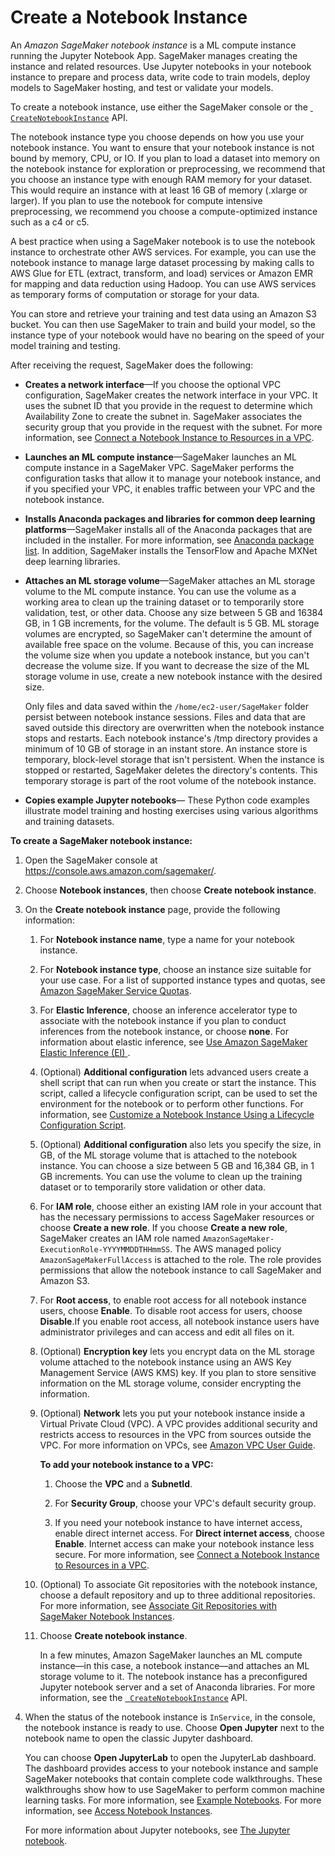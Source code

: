 # Create a Notebook Instance<a name="howitworks-create-ws"></a>

An *Amazon SageMaker notebook instance* is a ML compute instance running the Jupyter Notebook App\. SageMaker manages creating the instance and related resources\. Use Jupyter notebooks in your notebook instance to prepare and process data, write code to train models, deploy models to SageMaker hosting, and test or validate your models\.

To create a notebook instance, use either the SageMaker console or the [  `CreateNotebookInstance`](https://docs.aws.amazon.com/sagemaker/latest/APIReference/API_CreateNotebookInstance.html) API\.

The notebook instance type you choose depends on how you use your notebook instance\. You want to ensure that your notebook instance is not bound by memory, CPU, or IO\. If you plan to load a dataset into memory on the notebook instance for exploration or preprocessing, we recommend that you choose an instance type with enough RAM memory for your dataset\. This would require an instance with at least 16 GB of memory \(\.xlarge or larger\)\. If you plan to use the notebook for compute intensive preprocessing, we recommend you choose a compute\-optimized instance such as a c4 or c5\.

A best practice when using a SageMaker notebook is to use the notebook instance to orchestrate other AWS services\. For example, you can use the notebook instance to manage large dataset processing by making calls to AWS Glue for ETL \(extract, transform, and load\) services or Amazon EMR for mapping and data reduction using Hadoop\. You can use AWS services as temporary forms of computation or storage for your data\.

You can store and retrieve your training and test data using an Amazon S3 bucket\. You can then use SageMaker to train and build your model, so the instance type of your notebook would have no bearing on the speed of your model training and testing\.

After receiving the request, SageMaker does the following:
+ **Creates a network interface**—If you choose the optional VPC configuration, SageMaker creates the network interface in your VPC\. It uses the subnet ID that you provide in the request to determine which Availability Zone to create the subnet in\. SageMaker associates the security group that you provide in the request with the subnet\. For more information, see [Connect a Notebook Instance to Resources in a VPC](appendix-notebook-and-internet-access.md)\. 
+ **Launches an ML compute instance**—SageMaker launches an ML compute instance in a SageMaker VPC\. SageMaker performs the configuration tasks that allow it to manage your notebook instance, and if you specified your VPC, it enables traffic between your VPC and the notebook instance\.
+ **Installs Anaconda packages and libraries for common deep learning platforms**—SageMaker installs all of the Anaconda packages that are included in the installer\. For more information, see [Anaconda package list](https://docs.anaconda.com/anaconda/packages/pkg-docs)\. In addition, SageMaker installs the TensorFlow and Apache MXNet deep learning libraries\. 
+ **Attaches an ML storage volume**—SageMaker attaches an ML storage volume to the ML compute instance\. You can use the volume as a working area to clean up the training dataset or to temporarily store validation, test, or other data\. Choose any size between 5 GB and 16384 GB, in 1 GB increments, for the volume\. The default is 5 GB\. ML storage volumes are encrypted, so SageMaker can't determine the amount of available free space on the volume\. Because of this, you can increase the volume size when you update a notebook instance, but you can't decrease the volume size\. If you want to decrease the size of the ML storage volume in use, create a new notebook instance with the desired size\.

  Only files and data saved within the `/home/ec2-user/SageMaker` folder persist between notebook instance sessions\. Files and data that are saved outside this directory are overwritten when the notebook instance stops and restarts\. Each notebook instance's /tmp directory provides a minimum of 10 GB of storage in an instant store\. An instance store is temporary, block\-level storage that isn't persistent\. When the instance is stopped or restarted, SageMaker deletes the directory's contents\. This temporary storage is part of the root volume of the notebook instance\.
+ **Copies example Jupyter notebooks**— These Python code examples illustrate model training and hosting exercises using various algorithms and training datasets\.

**To create a SageMaker notebook instance:**

1. Open the SageMaker console at [https://console\.aws\.amazon\.com/sagemaker/](https://console.aws.amazon.com/sagemaker/)\. 

1. Choose **Notebook instances**, then choose **Create notebook instance**\.

1. On the **Create notebook instance** page, provide the following information: 

   1. For **Notebook instance name**, type a name for your notebook instance\.

   1. For **Notebook instance type**, choose an instance size suitable for your use case\. For a list of supported instance types and quotas, see [Amazon SageMaker Service Quotas](https://docs.aws.amazon.com/general/latest/gr/sagemaker.html#limits_sagemaker)\.

   1. For **Elastic Inference**, choose an inference accelerator type to associate with the notebook instance if you plan to conduct inferences from the notebook instance, or choose **none**\. For information about elastic inference, see [Use Amazon SageMaker Elastic Inference \(EI\) ](ei.md)\.

   1. \(Optional\) **Additional configuration** lets advanced users create a shell script that can run when you create or start the instance\. This script, called a lifecycle configuration script, can be used to set the environment for the notebook or to perform other functions\. For information, see [Customize a Notebook Instance Using a Lifecycle Configuration Script](notebook-lifecycle-config.md)\.

   1. \(Optional\) **Additional configuration** also lets you specify the size, in GB, of the ML storage volume that is attached to the notebook instance\. You can choose a size between 5 GB and 16,384 GB, in 1 GB increments\. You can use the volume to clean up the training dataset or to temporarily store validation or other data\.

   1. For **IAM role**, choose either an existing IAM role in your account that has the necessary permissions to access SageMaker resources or choose **Create a new role**\. If you choose **Create a new role**, SageMaker creates an IAM role named `AmazonSageMaker-ExecutionRole-YYYYMMDDTHHmmSS`\. The AWS managed policy `AmazonSageMakerFullAccess` is attached to the role\. The role provides permissions that allow the notebook instance to call SageMaker and Amazon S3\.

   1. For **Root access**, to enable root access for all notebook instance users, choose **Enable**\. To disable root access for users, choose **Disable**\.If you enable root access, all notebook instance users have administrator privileges and can access and edit all files on it\. 

   1. \(Optional\) **Encryption key** lets you encrypt data on the ML storage volume attached to the notebook instance using an AWS Key Management Service \(AWS KMS\) key\. If you plan to store sensitive information on the ML storage volume, consider encrypting the information\. 

   1. \(Optional\) **Network** lets you put your notebook instance inside a Virtual Private Cloud \(VPC\)\. A VPC provides additional security and restricts access to resources in the VPC from sources outside the VPC\. For more information on VPCs, see [Amazon VPC User Guide](https://docs.aws.amazon.com/vpc/latest/userguide/)\.

      **To add your notebook instance to a VPC:**

      1. Choose the **VPC** and a **SubnetId**\.

      1. For **Security Group**, choose your VPC's default security group\. 

      1. If you need your notebook instance to have internet access, enable direct internet access\. For **Direct internet access**, choose **Enable**\. Internet access can make your notebook instance less secure\. For more information, see [Connect a Notebook Instance to Resources in a VPC](appendix-notebook-and-internet-access.md)\. 

   1. \(Optional\) To associate Git repositories with the notebook instance, choose a default repository and up to three additional repositories\. For more information, see [Associate Git Repositories with SageMaker Notebook Instances](nbi-git-repo.md)\.

   1. Choose **Create notebook instance**\. 

      In a few minutes, Amazon SageMaker launches an ML compute instance—in this case, a notebook instance—and attaches an ML storage volume to it\. The notebook instance has a preconfigured Jupyter notebook server and a set of Anaconda libraries\. For more information, see the [  `CreateNotebookInstance`](https://docs.aws.amazon.com/sagemaker/latest/APIReference/API_CreateNotebookInstance.html) API\. 

1. When the status of the notebook instance is `InService`, in the console, the notebook instance is ready to use\. Choose **Open Jupyter** next to the notebook name to open the classic Jupyter dashboard\.

    You can choose **Open JupyterLab** to open the JupyterLab dashboard\. The dashboard provides access to your notebook instance and sample SageMaker notebooks that contain complete code walkthroughs\. These walkthroughs show how to use SageMaker to perform common machine learning tasks\. For more information, see [Example Notebooks](howitworks-nbexamples.md)\. For more information, see [Access Notebook Instances](howitworks-access-ws.md)\.

   For more information about Jupyter notebooks, see [The Jupyter notebook](https://jupyter-notebook.readthedocs.io/en/stable/)\.